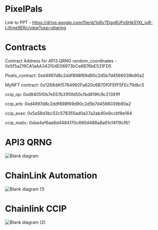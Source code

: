 # PixelPals
Link to PPT - https://drive.google.com/file/d/1oRv7Dgs8UFoSHk51Xt_juR-LjXme9ERc/view?usp=sharing
# Contracts
Contract Address for API3 QRNG random_coordinates - 0x5f5a219CA1aAA343104E06973bCe6B76bE531FD5

Pixels_contract: 0xd4997d8c2ddf898f69d90c2d5b7d4566039b90a2

MyNFT contract:  0x1268dAf5764992Fa620c6B70f0FEfF5FEc79dbc5

ccip_op: 0xd9405f0b7e557b31f0fd50cfbd919fc9c21391ff

ccip_arb: 0xd4997d8c2ddf898f69d90c2d5b7d4566039b90a2

ccip_avax: 0x5a58d3bc52c578355ad0a27a2ab40e9ccbf8e184

ccip_matic: 0xbe4ef6aa6d4484170c690d488a8a61cf4f19cf61

# API3 QRNG
![Blank diagram](https://github.com/Abhay-2811/PixelPals/assets/98006758/778dda52-38ad-43db-b4e1-c197e15648cb)

# ChainLink Automation
![Blank diagram (1)](https://github.com/Abhay-2811/PixelPals/assets/98006758/509f0784-e7ba-470f-a53b-490d10284ee2)

# Chainlink CCIP
![Blank diagram (2)](https://github.com/Abhay-2811/PixelPals/assets/98006758/16ae6f8d-6438-4dab-bf79-e7169b3f3c95)




